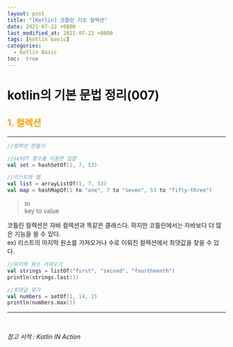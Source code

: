 ```yaml
---
layout: post
title: "[Kotlin] 코틀린 기초 컬렉션"
date: 2021-07-22 +0800
last_modified_at: 2021-07-22 +0800
tags: [kotlin basic]
categories:
  - Kotlin Basic
toc:  true
---
```


# kotlin의 기본 문법 정리(007) 

## <span style="color:orange">1. 컬렉션</span>  
---  

```kotlin
//컬렉션 만들기

//setOf 함수를 이용한 집합
val set = hashSetOf(1, 7, 53)

//리스트와 맵
val list = arrayListOf(1, 7, 53)
val map = hashMapOf(1 to "one", 7 to "seven", 53 to "fifty-three")
```

> _to_  
> key to value

코틀린 컬렉션은 자바 컬렉션과 똑같은 클래스다. 하지만 코틀린에서는 자바보다 더 많은 기능을 쓸 수 있다.  
ex) 리스트의 마지막 원소를 가져오거나 수로 이뤄진 컬렉션에서 최댓값을 찾을 수 있다.
```kotlin
//마지막 원소 가져오기
val strings = listOf("first", "second", "fourtheenth")
println(strings.last())

//최댓값 찾기
val numbers = setOf(1, 14, 2)
println(numbers.max())
```  
---

<br>

*참고 서적 : Kotlin IN Action*